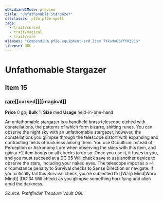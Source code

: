 ```yaml
---
obsidianUIMode: preview
title: "Unfathomable Stargazer"
cssclasses: pf2e,pf2e-spell
tags:
  - trait/cursed
  - trait/magical
  - trait/rare
aliases: "Compendium.pf2e.equipment-srd.Item.7YkaMoB3YfYRZ21G"
license: OGL
---
```

# Unfathomable Stargazer
## Item 15
### [rare](rare.md "Rare Rarity Trait")[[cursed]][[magical]]


**Price** 0 gp; 
**Bulk** 1; **Size** med
**Usage** held-in-one-hand

An unfathomable stargazer is a handheld brass telescope etched with constellations, the patterns of which form bizarre, shifting runes. You can observe the night sky with an unfathomable stargazer, however, the constellations you glimpse through the telescope distort with expanding and contracting fields of darkness among them. You use Occultism instead of Perception or Astronomy Lore when observing the skies with this item, and gain a +2 item bonus on all checks to do so. Once you use it, it fuses to you, and you must succeed at a DC 35 Will check save to use another device to observe the stars, including your naked eyes. The telescope imposes a –4 circumstance penalty to Survival checks to Sense Direction or navigate. If you critically fail this Survival check, you're subjected to [[Warp Mind|Warp Mind]] (DC 34 Will check) as you glimpse something horrifying and alien amid the darkness.

*Source: Pathfinder Treasure Vault*
*OGL*